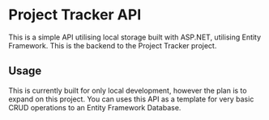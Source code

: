 # Project Tracker API

This is a simple API utilising local storage built with ASP.NET, utilising Entity Framework. This is the backend to the Project Tracker project.

## Usage

This is currently built for only local development, however the plan is to expand on this project. You can uses this API as a template for very basic CRUD operations to an Entity Framework Database.
